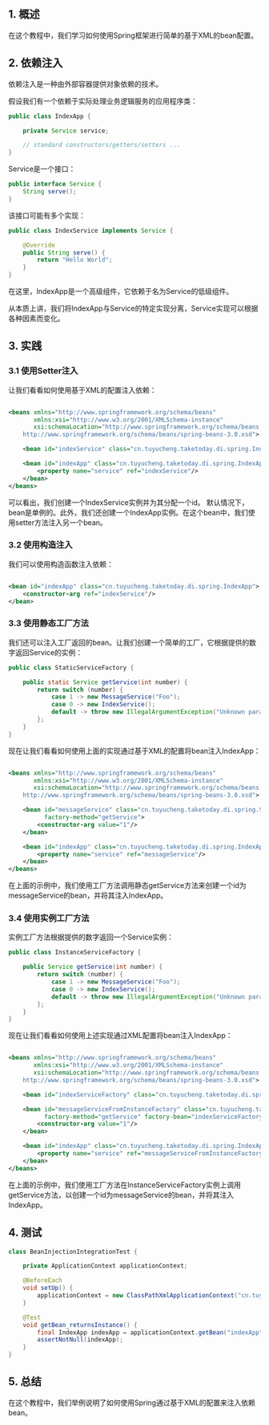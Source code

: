 ## 1. 概述

在这个教程中，我们学习如何使用Spring框架进行简单的基于XML的bean配置。

## 2. 依赖注入

依赖注入是一种由外部容器提供对象依赖的技术。

假设我们有一个依赖于实际处理业务逻辑服务的应用程序类：

```java
public class IndexApp {

    private Service service;

    // standard constructors/getters/setters ...
}
```

Service是一个接口：

```java
public interface Service {
    String serve();
}
```

该接口可能有多个实现：

```java
public class IndexService implements Service {

    @Override
    public String serve() {
        return "Hello World";
    }
}
```

在这里，IndexApp是一个高级组件，它依赖于名为Service的低级组件。

从本质上讲，我们将IndexApp与Service的特定实现分离，Service实现可以根据各种因素而变化。

## 3. 实践

### 3.1 使用Setter注入

让我们看看如何使用基于XML的配置注入依赖：

```xml

<beans xmlns="http://www.springframework.org/schema/beans"
       xmlns:xsi="http://www.w3.org/2001/XMLSchema-instance"
       xsi:schemaLocation="http://www.springframework.org/schema/beans
    http://www.springframework.org/schema/beans/spring-beans-3.0.xsd">

    <bean id="indexService" class="cn.tuyucheng.taketoday.di.spring.IndexService"/>

    <bean id="indexApp" class="cn.tuyucheng.taketoday.di.spring.IndexApp">
        <property name="service" ref="indexService"/>
    </bean>
</beans>
```

可以看出，我们创建一个IndexService实例并为其分配一个id。
默认情况下，bean是单例的。此外，我们还创建一个IndexApp实例。在这个bean中，我们使用setter方法注入另一个bean。

### 3.2 使用构造注入

我们可以使用构造函数注入依赖：

```xml

<bean id="indexApp" class="cn.tuyucheng.taketoday.di.spring.IndexApp">
    <constructor-arg ref="indexService"/>
</bean>    
```

### 3.3 使用静态工厂方法

我们还可以注入工厂返回的bean。让我们创建一个简单的工厂，它根据提供的数字返回Service的实例：

```java
public class StaticServiceFactory {

    public static Service getService(int number) {
        return switch (number) {
            case 1 -> new MessageService("Foo");
            case 0 -> new IndexService();
            default -> throw new IllegalArgumentException("Unknown parameter " + number);
        };
    }
}
```

现在让我们看看如何使用上面的实现通过基于XML的配置将bean注入IndexApp：

```xml

<beans xmlns="http://www.springframework.org/schema/beans"
       xmlns:xsi="http://www.w3.org/2001/XMLSchema-instance"
       xsi:schemaLocation="http://www.springframework.org/schema/beans
    http://www.springframework.org/schema/beans/spring-beans-3.0.xsd">

    <bean id="messageService" class="cn.tuyucheng.taketoday.di.spring.StaticServiceFactory"
          factory-method="getService">
        <constructor-arg value="1"/>
    </bean>

    <bean id="indexApp" class="cn.tuyucheng.taketoday.di.spring.IndexApp">
        <property name="service" ref="messageService"/>
    </bean>
</beans>
```

在上面的示例中，我们使用工厂方法调用静态getService方法来创建一个id为messageService的bean，并将其注入IndexApp。

### 3.4 使用实例工厂方法

实例工厂方法根据提供的数字返回一个Service实例：

```java
public class InstanceServiceFactory {

    public Service getService(int number) {
        return switch (number) {
            case 1 -> new MessageService("Foo");
            case 0 -> new IndexService();
            default -> throw new IllegalArgumentException("Unknown parameter " + number);
        };
    }
}
```

现在让我们看看如何使用上述实现通过XML配置将bean注入IndexApp：

```xml

<beans xmlns="http://www.springframework.org/schema/beans"
       xmlns:xsi="http://www.w3.org/2001/XMLSchema-instance"
       xsi:schemaLocation="http://www.springframework.org/schema/beans
    http://www.springframework.org/schema/beans/spring-beans-3.0.xsd">

    <bean id="indexServiceFactory" class="cn.tuyucheng.taketoday.di.spring.InstanceServiceFactory"/>

    <bean id="messageServiceFromInstanceFactory" class="cn.tuyucheng.taketoday.di.spring.InstanceServiceFactory"
          factory-method="getService" factory-bean="indexServiceFactory">
        <constructor-arg value="1"/>
    </bean>

    <bean id="indexApp" class="cn.tuyucheng.taketoday.di.spring.IndexApp">
        <property name="service" ref="messageServiceFromInstanceFactory"/>
    </bean>
</beans>
```

在上面的示例中，我们使用工厂方法在InstanceServiceFactory实例上调用getService方法，以创建一个id为messageService的bean，并将其注入IndexApp。

## 4. 测试

```java
class BeanInjectionIntegrationTest {

    private ApplicationContext applicationContext;

    @BeforeEach
    void setUp() {
        applicationContext = new ClassPathXmlApplicationContext("cn.tuyucheng.taketoday.di.spring.xml");
    }

    @Test
    void getBean_returnsInstance() {
        final IndexApp indexApp = applicationContext.getBean("indexApp", IndexApp.class);
        assertNotNull(indexApp);
    }
}
```

## 5. 总结

在这个教程中，我们举例说明了如何使用Spring通过基于XML的配置来注入依赖bean。